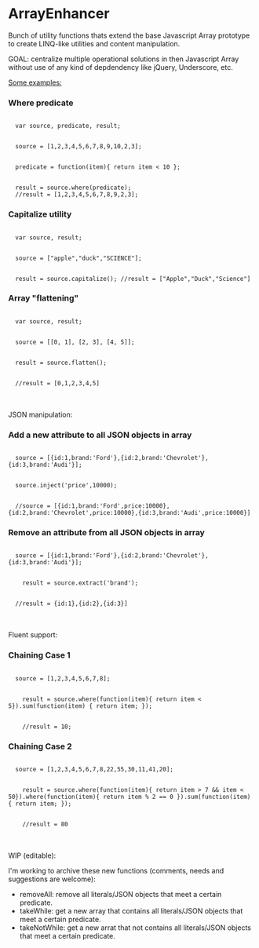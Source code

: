 ArrayEnhancer
=============

Bunch of utility functions thats extend the base Javascript Array prototype to create LINQ-like utilities and content manipulation.

GOAL: centralize multiple operational solutions in then Javascript Array without use of any kind of depdendency like jQuery, Underscore, etc.

<div style="text-decoration:underline;">Some examples:</div>

<h3>Where predicate</h3>

<code>
  var source, predicate, result; <br/><br/>
  source = [1,2,3,4,5,6,7,8,9,10,2,3]; <br/><br/>
  predicate = function(item){ return item < 10 };<br/><br/>
  result = source.where(predicate);
  //result = [1,2,3,4,5,6,7,8,9,2,3];</code>

<h3>Capitalize utility</h3>
<code>
  var source, result; <br/><br/>
  source = ["apple","duck","SCIENCE"];<br/><br/>
  result = source.capitalize(); //result = ["Apple","Duck","Science"]
</code>

<h3>Array "flattening"</h3>
<code>
  var source, result; <br/><br/>
  source = [[0, 1], [2, 3], [4, 5]];<br/><br/>
  result = source.flatten();<br/><br/>
  //result = [0,1,2,3,4,5]
</code>

<br/><br/>
JSON manipulation:

<h3>Add a new attribute to all JSON objects in array</h3>
<code>
  source = [{id:1,brand:'Ford'},{id:2,brand:'Chevrolet'},{id:3,brand:'Audi'}];<br/><br/>
  source.inject('price',10000);<br/><br/>
  //source = [{id:1,brand:'Ford',price:10000},{id:2,brand:'Chevrolet',price:10000},{id:3,brand:'Audi',price:10000}]
</code>

<h3>Remove an attribute from all JSON objects in array</h3>
<code>
  source = [{id:1,brand:'Ford'},{id:2,brand:'Chevrolet'},{id:3,brand:'Audi'}];<br/><br/>
	result = source.extract('brand');<br/><br/>
  //result = {id:1},{id:2},{id:3}]
</code>

<br/><br/>
Fluent support:

<h3>Chaining Case 1</h3>
<code>
  source = [1,2,3,4,5,6,7,8];<br/><br/>
	result = source.where(function(item){ return item < 5}).sum(function(item) { return item; });<br/><br/>
	//result = 10;
</code>

<h3>Chaining Case 2</h3>
<code>
  source = [1,2,3,4,5,6,7,8,22,55,30,11,41,20];<br/><br/>
	result = source.where(function(item){ return item > 7 && item < 50}).where(function(item){ return item % 2 == 0 }).sum(function(item) { return item; });<br/><br/>
	//result = 80
</code>

<br/><br/>
WIP (editable):

I'm working to archive these new functions (comments, needs and suggestions are welcome):

- removeAll: remove all literals/JSON objects that meet a certain predicate.
- takeWhile: get a new array that contains all literals/JSON objects that meet a certain predicate.
- takeNotWhile: get a new arrat that not contains all literals/JSON objects that meet a certain predicate.
